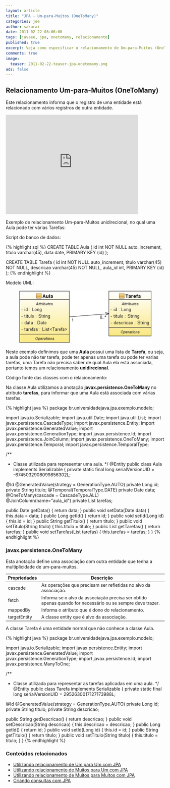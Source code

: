 ```yaml
---
layout: article
title: "JPA - Um-para-Muitos (OneToMany)"
categories: jee
author: sakurai
date: 2011-02-22 08:06:00
tags: [javaee, jpa, onetomany, relacionamento]
published: true
excerpt: Veja como especificar o relacionamento de Um-para-Muitos (OneToMany) entre as entidades.
comments: true
image:
  teaser: 2011-02-22-teaser-jpa-onetomany.png
ads: false
---
```


## Relacionamento Um-para-Muitos (OneToMany)

Este relacionamento informa que o registro de uma entidade está relacionado com vários registros de outra entidade.

<iframe width="420" height="315" src="https://www.youtube.com/embed/B5wArXmXy9M" frameborder="0" allowfullscreen></iframe>

Exemplo de relacionamento Um-para-Muitos unidirecional, no qual uma Aula pode ter várias Tarefas:

Script do banco de dados:

{% highlight sql %}
CREATE TABLE Aula (
  id int NOT NULL auto_increment,
  titulo varchar(45),
  data date,
  PRIMARY KEY (id)
);

CREATE TABLE Tarefa (
  id int NOT NULL auto_increment,
  titulo varchar(45) NOT NULL,
  descricao varchar(45) NOT NULL,
  aula_id int,
  PRIMARY KEY (id)
);
{% endhighlight %}

Modelo UML:

<figure>
    <a href="/images/2011-02-22-jpa-onetomany-01.png"><img src="/images/2011-02-22-jpa-onetomany-01.png" alt="Exemplo de relacionamento @OneToMany."></a>
</figure>

Neste exemplo definimos que uma **Aula** possui uma lista de **Tarefa**, ou seja, a aula pode não ter tarefa, pode ter apenas uma tarefa ou pode ter varias tarefas, uma Tarefa não precisa saber de qual Aula ela está associada, portanto temos um relacionamento **unidirecional**.

Código fonte das classes com o relacionamento:

Na classe Aula utilizamos a anotação **javax.persistence.OneToMany** no atributo **tarefas**, para informar que uma Aula está associada com várias tarefas.

{% highlight java %}
package br.universidadejava.jpa.exemplo.modelo;

import java.io.Serializable;
import java.util.Date;
import java.util.List;
import javax.persistence.CascadeType;
import javax.persistence.Entity;
import javax.persistence.GeneratedValue;
import javax.persistence.GenerationType;
import javax.persistence.Id;
import javax.persistence.JoinColumn;
import javax.persistence.OneToMany;
import javax.persistence.Temporal;
import javax.persistence.TemporalType;

/**
 * Classe utilizada para representar uma aula.
 */
@Entity
public class Aula implements Serializable {
  private static final long serialVersionUID = -6745032908099856302L;

  @Id
  @GeneratedValue(strategy = GenerationType.AUTO)
  private Long id;
  private String titulo;
  @Temporal(TemporalType.DATE)
  private Date data;
  @OneToMany(cascade = CascadeType.ALL)
  @JoinColumn(name="aula_id")
  private List<Tarefa> tarefas;

  public Date getData() {
    return data;
  }
  public void setData(Date data) {
    this.data = data;
  }
  public Long getId() {
    return id;
  }
  public void setId(Long id) {
    this.id = id;
  }
  public String getTitulo() {
    return titulo;
  }
  public void setTitulo(String titulo) {
    this.titulo = titulo;
  }
  public List<Tarefa> getTarefas() {
    return tarefas;
  }
  public void setTarefas(List<Tarefa> tarefas) {
    this.tarefas = tarefas;
  }
}
{% endhighlight %}

### javax.persistence.OneToMany

Esta anotação define uma associação com outra entidade que tenha a multiplicidade de um-para-muitos.

Propriedades | Descrição
------------ | ---------
cascade | As operações que precisam ser refletidas no alvo da associação.
fetch | Informa se o alvo da associação precisa ser obtido apenas quando for necessário ou se sempre deve trazer.
mappedBy | Informa o atributo que é dono do relacionamento.
targetEntity | A classe entity que é alvo da associação.

A classe Tarefa é uma entidade normal que não conhece a classe Aula.

{% highlight java %}
package br.universidadejava.jpa.exemplo.modelo;

import java.io.Serializable;
import javax.persistence.Entity;
import javax.persistence.GeneratedValue;
import javax.persistence.GenerationType;
import javax.persistence.Id;
import javax.persistence.ManyToOne;

/**
 * Classe utilizada para representar as tarefas aplicadas em uma aula.
 */
@Entity
public class Tarefa implements Serializable {
  private static final long serialVersionUID = 2952630017127173988L;

  @Id
  @GeneratedValue(strategy = GenerationType.AUTO)
  private Long id;
  private String titulo;
  private String descricao;

  public String getDescricao() {
    return descricao;
  }
  public void setDescricao(String descricao) {
    this.descricao = descricao;
  }
  public Long getId() {
    return id;
  }
  public void setId(Long id) {
    this.id = id;
  }
  public String getTitulo() {
    return titulo;
  }
  public void setTitulo(String titulo) {
    this.titulo = titulo;
  }
}
{% endhighlight %}


### Conteúdos relacionados

- [Utilizando relacionamento de Um para Um com JPA](http://www.universidadejava.com.br/jee/jpa-onetoone/)
- [Utilizando relacionamento de Muitos para Um com JPA](http://www.universidadejava.com.br/jee/jpa-manytoone/)
- [Utilizando relacionamento de Muitos para Muitos com JPA](http://www.universidadejava.com.br/jee/jpa-manytomany/)
- [Criando consultas com JPA](http://www.universidadejava.com.br/jee/jpa-query/)